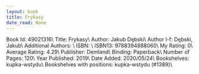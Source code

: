```yaml
---
layout: book
title: Frykasy
date_read: None
---
```


Book Id: 49021316\ 
Title: Frykasy\ 
Author: Jakub Dębski\ 
Author l-f: Dębski, Jakub\ 
Additional Authors: \ 
ISBN: \ 
ISBN13: 9788394888060\ 
My Rating: 0\ 
Average Rating: 4.29\ 
Publisher: Demland\ 
Binding: Paperback\ 
Number of Pages: 120\ 
Year Published: 2019\ 
Date Added: 2020/05/24\ 
Bookshelves: kupka-wstydu\ 
Bookshelves with positions: kupka-wstydu (#1389)\ 

